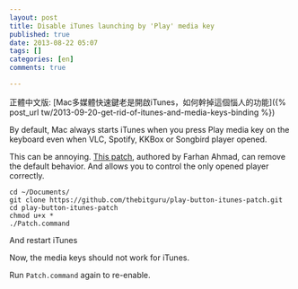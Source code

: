 ```yaml
---
layout: post
title: Disable iTunes launching by 'Play' media key
published: true
date: 2013-08-22 05:07
tags: []
categories: [en]
comments: true

---
```

正體中文版: [Mac多媒體快速鍵老是開啟iTunes，如何幹掉這個惱人的功能]({% post_url tw/2013-09-20-get-rid-of-itunes-and-media-keys-binding %})

By default, Mac always starts iTunes when you press Play media key on the keyboard even when VLC, Spotify, KKBox or Songbird player opened.

This can be annoying. [This patch](https://github.com/thebitguru/play-button-itunes-patch), authored by Farhan Ahmad, can remove the default behavior. And allows you to control the only opened player correctly.

    cd ~/Documents/
    git clone https://github.com/thebitguru/play-button-itunes-patch.git
    cd play-button-itunes-patch
    chmod u+x *
    ./Patch.command

And restart iTunes

Now, the media keys should not work for iTunes.

Run `Patch.command` again to re-enable.

